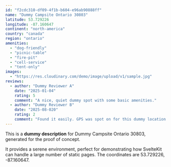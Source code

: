 ```yaml
---
id: "f2cdc310-df09-4f1b-b604-e96ab90888ff"
name: "Dummy Campsite Ontario 30803"
latitude: 53.729226
longitude: -87.160647
continent: "north-america"
country: "canada"
region: "ontario"
amenities:
  - "dog-friendly"
  - "picnic-table"
  - "fire-pit"
  - "cell-service"
  - "tent-only"
images:
  - "https://res.cloudinary.com/demo/image/upload/v1/sample.jpg"
reviews:
  - author: "Dummy Reviewer A"
    date: "2025-01-04"
    rating: 5
    comment: "A nice, quiet dummy spot with some basic amenities."
  - author: "Dummy Reviewer B"
    date: "2025-08-020"
    rating: 2
    comment: "Found it easily. GPS was spot on for this dummy location."
---
```


This is a **dummy description** for Dummy Campsite Ontario 30803, generated for the proof of concept.

It provides a serene environment, perfect for demonstrating how SvelteKit can handle a large number of static pages. The coordinates are 53.729226, -87.160647.
